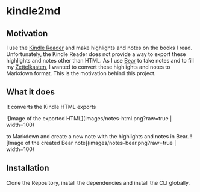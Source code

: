 # kindle2md
## Motivation

I use the [Kindle Reader](https://www.amazon.com/b?ie=UTF8&node=16571048011) and make highlights and notes on the books I read.
Unfortunately, the Kindle Reader does not provide a way to export these highlights and notes other than HTML.
As I use [Bear](https://bear.app/) to take notes and to fill my [Zettelkasten](https://zettelkasten.de), I wanted to convert these highlights and notes to Markdown format.
This is the motivation behind this project.

## What it does

It converts the Kindle HTML exports

![Image of the exported HTML](images/notes-html.png?raw=true | width=100)

to Markdown and create a new note with the highlights and notes in Bear.
![Image of the created Bear note](images/notes-bear.png?raw=true | width=100)

## Installation

Clone the Repository, install the dependencies and install the CLI globally.
